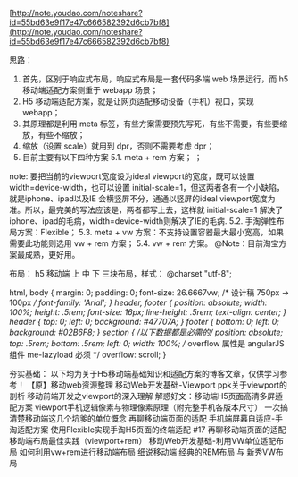 [http://note.youdao.com/noteshare?id=55bd63e9f17e47c666582392d6cb7bf8](http://note.youdao.com/noteshare?id=55bd63e9f17e47c666582392d6cb7bf8)

思路：
1. 首先，区别于响应式布局，响应式布局是一套代码多端 web 场景运行，而 h5 移动端适配方案侧重于 webapp 场景；
2. H5 移动端适配方案，就是让网页适配移动设备（手机）视口，实现 webapp；
3. 其原理都是利用 meta 标签，有些方案需要预先写死，有些不需要，有些要缩放，有些不缩放；
4. 缩放（设置 scale）就用到 dpr，否则不需要考虑 dpr；
5. 目前主要有以下四种方案
5.1. meta + rem 方案；
<meta name="viewport" content="width=device-width, initial-scale=1.0, maximum-scale=1.0, minmum-scale=1.0, user-scalable=no" />；

note: 要把当前的viewport宽度设为ideal viewport的宽度，既可以设置 width=device-width，也可以设置 initial-scale=1，但这两者各有一个小缺陷，就是iphone、ipad以及IE 会横竖屏不分，通通以竖屏的ideal viewport宽度为准。所以，最完美的写法应该是，两者都写上去，这样就 initial-scale=1 解决了 iphone、ipad的毛病，width=device-width则解决了IE的毛病.
5.2. 手淘弹性布局方案：Flexible；
5.3. meta + vw 方案：不支持设置容器最大最小宽高，如果需要此功能则选用 vw + rem 方案；
5.4. vw + rem 方案。
@Note：目前淘宝方案最成熟，更好用。

布局：
h5 移动端 上 中 下 三块布局，样式：
@charset "utf-8";

html, body {
    margin: 0;
    padding: 0;
    font-size: 26.6667vw; /* 设计稿 750px -> 100px */
    font-family: 'Arial';
}
header, footer {
    position: absolute;
    width: 100%;
    height: .5rem;
    font-size: 16px;
    line-height: .5rem;
    text-align: center;
}
header {
    top: 0;
    left: 0;
    background: #47707A;
}
footer {
    bottom: 0;
    left: 0;
    background: #02B6F8;
}
section {
    /*以下数据都是必需的*/
    position: absolute;
    top: .5rem;
    bottom: .5rem;
    left: 0;
    width: 100%;
    /* overflow 属性是 angularJS 组件 me-lazyload 必须 */
    overflow: scroll;
}


夯实基础：
以下均为关于H5移动端基础知识和适配方案的博客文章，仅供学习参考！
【原】移动web资源整理
移动Web开发基础-Viewport
ppk关于viewport的剖析
移动前端开发之viewport的深入理解
解惑好文：移动端H5页面高清多屏适配方案
viewport手机逻辑像素与物理像素原理（附完整手机各版本尺寸）
一次搞清楚移动端这几个坑爹的单位慨念
再聊移动端页面的适配
手机端屏幕自适应-手淘适配方案
使用Flexible实现手淘H5页面的终端适配 #17
再聊移动端页面的适配
移动端布局最佳实践（viewport+rem）
移动Web开发基础-利用VW单位适配布局
如何利用vw+rem进行移动端布局
细说移动端 经典的REM布局 与 新秀VW布局